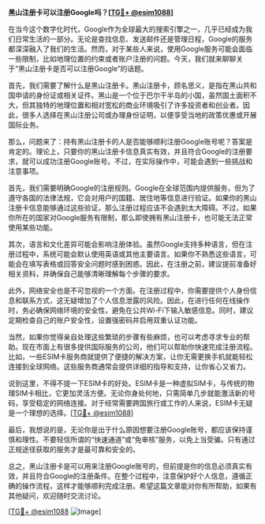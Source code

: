 **黑山注册卡可以注册Google吗？[[TG💪+ @esim1088](https://t.me/s/esim1088)]**

在当今这个数字化时代，Google作为全球最大的搜索引擎之一，几乎已经成为我们日常生活的一部分。无论是查找信息、发送邮件还是管理日程，Google的服务都深深融入了我们的生活。然而，对于某些人来说，使用Google服务可能会面临一些限制，比如地理位置的约束或者账户注册的问题。今天，我们就来聊聊关于“黑山注册卡是否可以注册Google”的话题。

首先，我们需要了解什么是黑山注册卡。黑山注册卡，顾名思义，是指在黑山共和国申请的身份证或相关证件。黑山是一个位于巴尔干半岛的小国，虽然国土面积不大，但其独特的地理位置和相对宽松的商业环境吸引了许多投资者和创业者。因此，很多人选择在黑山注册公司或办理身份证明，以便享受当地的政策优惠或开展国际业务。

那么，问题来了：持有黑山注册卡的人是否能够顺利注册Google账号呢？答案是肯定的。理论上，只要你的黑山注册卡信息真实有效，并且符合Google的注册要求，就可以成功注册Google账号。不过，在实际操作中，可能会遇到一些挑战和注意事项。

首先，我们需要明确Google的注册规则。Google在全球范围内提供服务，但为了遵守各国的法律法规，它会对用户的国籍、居住地等信息进行验证。如果你的黑山注册卡信息能够通过这些验证，那么注册过程应该不会遇到太大障碍。不过，如果你所在的国家对Google服务有限制，那么即使拥有黑山注册卡，也可能无法正常使用某些功能。

其次，语言和文化差异可能会影响注册体验。虽然Google支持多种语言，但在注册过程中，系统可能会默认使用英语或其他主要语言。如果你不熟悉这些语言，可能会在填写表格或回答安全问题时感到困惑。因此，在注册之前，建议提前准备好相关资料，并确保自己能够清晰理解每个步骤的要求。

此外，网络安全也是不可忽视的一个方面。在注册过程中，你需要提供个人身份信息和联系方式，这无疑增加了个人信息泄露的风险。因此，在进行任何在线操作时，务必确保网络环境的安全性，避免在公共Wi-Fi下输入敏感信息。同时，建议定期检查自己的账户安全性，设置强密码并启用双重认证功能。

当然，如果你觉得亲自处理这些繁琐的步骤有些麻烦，也可以考虑寻求专业的帮助。现在市面上有很多提供国际服务的公司，他们可以帮助你快速完成注册流程。比如，一些ESIM卡服务商就提供了便捷的解决方案，让你无需更换手机就能轻松连接到全球网络。这些服务商通常会提供详细的指导和支持，让你省心又省力。

说到这里，不得不提一下ESIM卡的好处。ESIM卡是一种虚拟SIM卡，与传统的物理SIM卡相比，它更加灵活方便。无论你身处何地，只需简单几步就能激活新的号码，享受稳定的网络连接。对于经常需要跨国旅行或工作的人来说，ESIM卡无疑是一个理想的选择。[[TG💪+ @esim1088](https://t.me/s/esim1088)]

最后，我想说的是，无论你是出于什么原因想要注册Google账号，都应该保持谨慎和理性。不要轻信所谓的“快速通道”或“免审核”服务，以免上当受骗。只有通过正规途径获取的服务才是最可靠和安全的。

总之，黑山注册卡是可以用来注册Google账号的，但前提是你的信息必须真实有效，并且符合Google的注册条件。在整个过程中，注意保护好个人信息，遵循正确的操作流程，这样才能够顺利完成注册。希望这篇文章能对你有所帮助，如果有其他疑问，欢迎随时交流讨论。

[[TG💪+ @esim1088](https://t.me/s/esim1088) ![Image](https://i.postimg.cc/4NQfJmqS/Snipaste-2025-05-13-00-14-12.png)]